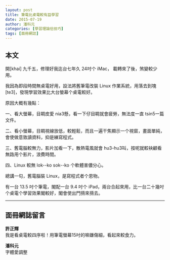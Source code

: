 ```yaml
---
layout: post
title: 筆電比桌電較有益學習
date: 2015-07-19
author: 潘科元
categories: [學習理論佮技巧]
tags: [面冊網誌]
---
```

## 本文

開[khai] 九千五，修理好我迄台七年久 24吋个 iMac， 載轉來了後，煞變較少用。

我因為即段時間無桌電好用，設法將舊筆電改裝 Linux 作業系統，用落去到塊[te3]，發現學習效果比大台螢幕个桌電較好。

原因大概有幾點：  

一、看大螢幕，目睭皮愛 nia3懸，看一下仔目睭就會疲勞，無法度一直 tsin5一篇文件。  

二、看小螢幕，目睭視線放低，較輕鬆，而且一遍干焦顯示一个視窗，畫面單純，會使做意致讀資料，抑是練寫程式。  

三、舊電腦較無力，影片加看一下，散熱電風就會 hu3-hu3叫，按呢就較袂顧看無路用个影片，浪費時間。  

四、Linux 較無 lok\--ko sok\--ko 个軟體害儂分心。

總講一句，舊電腦裝 Linux，是寫程式者个恩物。

有一台 13.5 吋个筆電，閣配一台 9.4 吋个 iPad，兩台合起來用，比一台二十幾吋个桌電个學習效果閣較好，閣會使出門揹來揹去。

---

## 面冊網誌留言

**許正輝**  
我是看桌電較四序啦！用筆電螢幕15吋的嘛嫌傷細，看起來較食力。

**潘科元**  
字體愛調整
